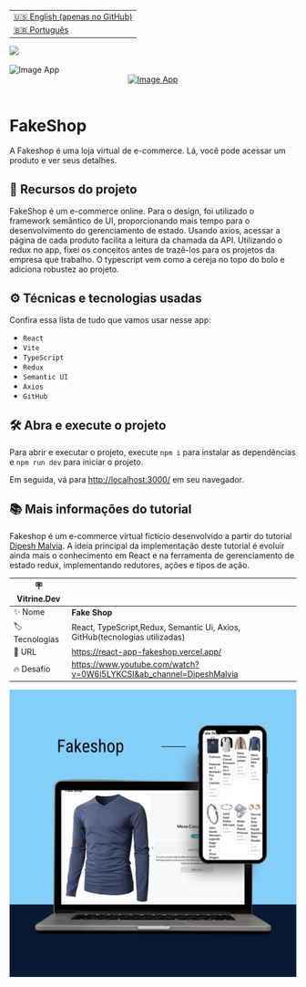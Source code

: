 <table align="right">
  <tr>
    <td>
      <a href="README-EN.md">🇺🇸 English (apenas no GitHub)</a>
    </td>
  </tr>
  <tr>
    <td>
      <a href="README.md">🇧🇷 Português</a>
    </td>
  </tr>
</table>

![](https://github.com/cristianmeelo/react-redux-tool/blob/main/thumbnail.png?raw=true)

<img src="mockup.gif" alt="Image App" >
<div align="center">
<a href="https://react-app-fakeshop.vercel.app/">
  <img src="https://img.shields.io/badge/-CONFIRA%20AQUI-red" alt="Image App" >
</a>
</div>

<br/>

# FakeShop

A Fakeshop é uma loja virtual de e-commerce. Lá, você pode acessar um produto e ver seus detalhes.

## 🔨 Recursos do projeto

FakeShop é um e-commerce online. Para o design, foi utilizado o framework semântico de UI, proporcionando mais tempo para o desenvolvimento do gerenciamento de estado. Usando axios, acessar a página de cada produto facilita a leitura da chamada da API. Utilizando o redux no app, fixei os conceitos antes de trazê-los para os projetos da empresa que trabalho. O typescript vem como a cereja no topo do bolo e adiciona robustez ao projeto.

## ⚙️ Técnicas e tecnologias usadas

Confira essa lista de tudo que vamos usar nesse app:

- `React`
- `Vite`
- `TypeScript`
- `Redux`
- `Semantic UI`
- `Axios`
- `GitHub`

## 🛠️ Abra e execute o projeto

Para abrir e executar o projeto, execute `npm i` para instalar as dependências e `npm run dev` para iniciar o projeto.

Em seguida, vá para <a href="http://localhost:3000/">http://localhost:3000/</a> em seu navegador.

## 📚 Mais informações do tutorial

Fakeshop é um e-commerce virtual fictício desenvolvido a partir do tutorial [Dipesh Malvia](https://www.youtube.com/@DipeshMalvia). A ideia principal da implementação deste tutorial é evoluir ainda mais o conhecimento em React e na ferramenta de gerenciamento de estado redux, implementando redutores, ações e tipos de ação.

| :placard: Vitrine.Dev |                                                                             |
| --------------------- | --------------------------------------------------------------------------- |
| :sparkles: Nome       | **Fake Shop**                                                               |
| :label: Tecnologias   | React, TypeScript,Redux, Semantic Ui, Axios, GitHub(tecnologias utilizadas) |
| :rocket: URL          | https://react-app-fakeshop.vercel.app/                                      |
| :fire: Desafio        | https://www.youtube.com/watch?v=0W6i5LYKCSI&ab_channel=DipeshMalvia         |

![](https://github.com/cristianmeelo/react-app-fakeshop/blob/main/thumbnail-mockup.png?raw=true#vitrinedev)
